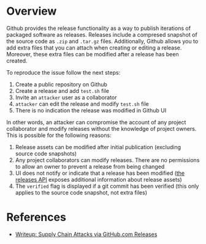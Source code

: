 # Overview

Github provides the release functionality as a way to publish iterations of packaged software as releases. Releases include a compresed snapshot of the source code as `.zip` and `.tar.gz` files. Additionally, Github allows you to add extra files that you can attach when creating or editing a release. Moreover, these extra files can be modified after a release has been created.

To reproduce the issue follow the next steps:

1. Create a public repository on Github
2. Create a release and add `test.sh` file
3. Invite an `attacker` user as a collaborator
4. `attacker` can edit the release and modify `test.sh` file
5. There is no indication the release was modified in Github UI

In other words, an attacker can compromise the account of any project collaborator and modify releases without the knowledge of project owners. This is possible for the following reasons:

1. Release assets can be modified after initial publication (excluding source code snapshots)
2. Any project collaborators can modify releases. There are no permissions to allow an owner to prevent a release from being changed
3. UI does not notify or indicate that a release has been modified ([the releases API](https://docs.github.com/en/rest/reference/repos#releases) exposes additional information about release assets)
4. The `verified` flag is displayed if a git commit has been verified (this only applies to the source code snapshot, not extra files)

# References

- [Writeup: Supply Chain Attacks via GitHub.com Releases](https://wwws.nightwatchcybersecurity.com/2021/04/25/supply-chain-attacks-via-github-com-releases/)
